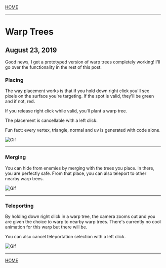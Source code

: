 
[HOME](https://avijr.com)

---

# Warp Trees
## August 23, 2019

Good news, I got a prototyped version of warp trees completely working! I'll go over the functionality in the rest of this post.

### Placing

The way placement works is that if you hold down right click you'll see pixels on the surface you're targeting. If the spot is valid, they'll be green and if not, red.

If you release right click while valid, you'll plant a warp tree.

The placement is cancellable with a left click.

Fun fact: every vertex, triangle, normal and uv is generated with code alone.

![Gif](https://github.com/Polaros/AVI/raw/master/gifs/Placing.gif)

---

### Merging

You can hide from enemies by merging with the trees you place. In there, you are perfectly safe. From that place, you can also teleport to other nearby warp trees.

![Gif](https://github.com/Polaros/AVI/raw/master/gifs/Merging.gif)

---

### Teleporting

By holding down right click in a warp tree, the camera zooms out and you are given the choice to warp to nearby warp trees. There's currently no cool animation for this warp but there will be.

You can also cancel teleportation selection with a left click.

![Gif](https://github.com/Polaros/AVI/raw/master/gifs/Teleporting.gif)

---

[HOME](https://avijr.com)
